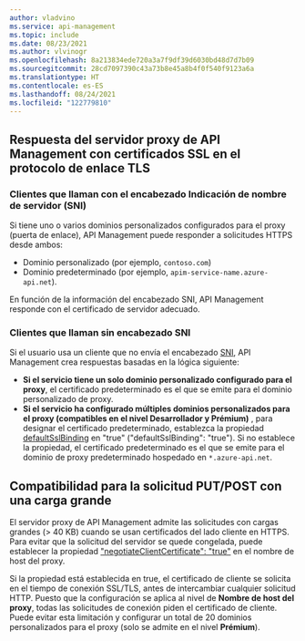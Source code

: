 ```yaml
---
author: vladvino
ms.service: api-management
ms.topic: include
ms.date: 08/23/2021
ms.author: vlvinogr
ms.openlocfilehash: 8a213834ede720a3a7f9df39d6030bd48d7d7b09
ms.sourcegitcommit: 28cd7097390c43a73b8e45a8b4f0f540f9123a6a
ms.translationtype: HT
ms.contentlocale: es-ES
ms.lasthandoff: 08/24/2021
ms.locfileid: "122779810"
---
```

## <a name="how-api-management-proxy-server-responds-with-ssl-certificates-in-the-tls-handshake"></a>Respuesta del servidor proxy de API Management con certificados SSL en el protocolo de enlace TLS

### <a name="clients-calling-with-server-name-indication-sni-header"></a>Clientes que llaman con el encabezado Indicación de nombre de servidor (SNI)
Si tiene uno o varios dominios personalizados configurados para el proxy (puerta de enlace), API Management puede responder a solicitudes HTTPS desde ambos:
* Dominio personalizado (por ejemplo, `contoso.com`)
* Dominio predeterminado (por ejemplo, `apim-service-name.azure-api.net`). 

En función de la información del encabezado SNI, API Management responde con el certificado de servidor adecuado.

### <a name="clients-calling-without-sni-header"></a>Clientes que llaman sin encabezado SNI
Si el usuario usa un cliente que no envía el encabezado [SNI](https://tools.ietf.org/html/rfc6066#section-3), API Management crea respuestas basadas en la lógica siguiente:

* **Si el servicio tiene un solo dominio personalizado configurado para el proxy**, el certificado predeterminado es el que se emite para el dominio personalizado de proxy.
* **Si el servicio ha configurado múltiples dominios personalizados para el proxy (compatibles en el nivel **Desarrollador** y **Prémium**)** , para designar el certificado predeterminado, establezca la propiedad [defaultSslBinding](/rest/api/apimanagement/2019-12-01/apimanagementservice/createorupdate#hostnameconfiguration) en "true" ("defaultSslBinding": "true"). Si no establece la propiedad, el certificado predeterminado es el que se emite para el dominio de proxy predeterminado hospedado en `*.azure-api.net`.

## <a name="support-for-putpost-request-with-large-payload"></a>Compatibilidad para la solicitud PUT/POST con una carga grande

El servidor proxy de API Management admite las solicitudes con cargas grandes (> 40 KB) cuando se usan certificados del lado cliente en HTTPS. Para evitar que la solicitud del servidor se quede congelada, puede establecer la propiedad ["negotiateClientCertificate": "true"](/rest/api/apimanagement/2019-12-01/ApiManagementService/CreateOrUpdate#hostnameconfiguration) en el nombre de host del proxy. 

Si la propiedad está establecida en true, el certificado de cliente se solicita en el tiempo de conexión SSL/TLS, antes de intercambiar cualquier solicitud HTTP. Puesto que la configuración se aplica al nivel de **Nombre de host del proxy**, todas las solicitudes de conexión piden el certificado de cliente. Puede evitar esta limitación y configurar un total de 20 dominios personalizados para el proxy (solo se admite en el nivel **Prémium**).
